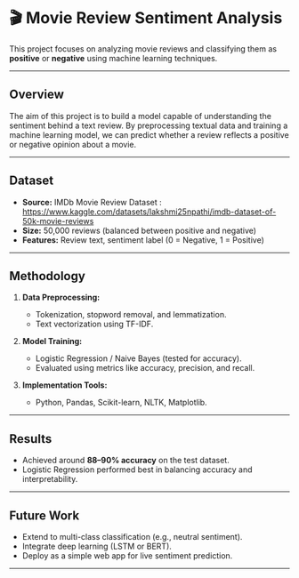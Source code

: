# 🎬 Movie Review Sentiment Analysis

This project focuses on analyzing movie reviews and classifying them as **positive** or **negative** using machine learning techniques.

---

## Overview
The aim of this project is to build a model capable of understanding the sentiment behind a text review. By preprocessing textual data and training a machine learning model, we can predict whether a review reflects a positive or negative opinion about a movie.

---

## Dataset
- **Source:** IMDb Movie Review Dataset  : https://www.kaggle.com/datasets/lakshmi25npathi/imdb-dataset-of-50k-movie-reviews
- **Size:** 50,000 reviews (balanced between positive and negative)
- **Features:** Review text, sentiment label (0 = Negative, 1 = Positive)

---

## Methodology
1. **Data Preprocessing:**  
   - Tokenization, stopword removal, and lemmatization.  
   - Text vectorization using TF-IDF.

2. **Model Training:**  
   - Logistic Regression / Naive Bayes (tested for accuracy).  
   - Evaluated using metrics like accuracy, precision, and recall.

3. **Implementation Tools:**  
   - Python, Pandas, Scikit-learn, NLTK, Matplotlib.

---

## Results
- Achieved around **88–90% accuracy** on the test dataset.  
- Logistic Regression performed best in balancing accuracy and interpretability.

---

## Future Work
- Extend to multi-class classification (e.g., neutral sentiment).  
- Integrate deep learning (LSTM or BERT).  
- Deploy as a simple web app for live sentiment prediction.

---
